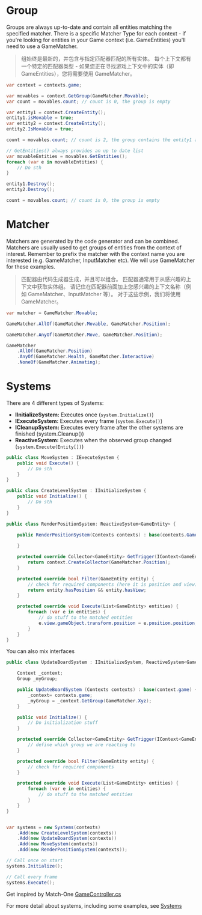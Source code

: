 # Group

Groups are always up-to-date and contain all entities matching the specified matcher. There is a specific Matcher Type for each context - if you're looking for entities in your Game context (i.e. GameEntities) you'll need to use a GameMatcher.

>组始终是最新的，并包含与指定匹配器匹配的所有实体。 每个上下文都有一个特定的匹配器类型 - 如果您正在寻找游戏上下文中的实体（即 GameEntities），您将需要使用 GameMatcher。

```csharp
var context = contexts.game;

var movables = context.GetGroup(GameMatcher.Movable);
var count = movables.count; // count is 0, the group is empty

var entity1 = context.CreateEntity();
entity1.isMovable = true;
var entity2 = context.CreateEntity();
entity2.IsMovable = true;

count = movables.count; // count is 2, the group contains the entity1 and entity2

// GetEntities() always provides an up to date list
var movableEntities = movables.GetEntities();
foreach (var e in movableEntities) {
    // Do sth
}

entity1.Destroy();
entity2.Destroy();

count = movables.count; // count is 0, the group is empty
```

# Matcher

Matchers are generated by the code generator and can be combined. Matchers are usually used to get groups of entities from the context of interest. Remember to prefix the matcher with the context name you are interested (e.g. GameMatcher, InputMatcher etc). We will use GameMatcher for these examples.

>匹配器由代码生成器生成，并且可以组合。 匹配器通常用于从感兴趣的上下文中获取实体组。 请记住在匹配器前面加上您感兴趣的上下文名称（例如 GameMatcher、InputMatcher 等）。 对于这些示例，我们将使用 GameMatcher。

```csharp
var matcher = GameMatcher.Movable;

GameMatcher.AllOf(GameMatcher.Movable, GameMatcher.Position);

GameMatcher.AnyOf(GameMatcher.Move, GameMatcher.Position);

GameMatcher
    .AllOf(GameMatcher.Position)
    .AnyOf(GameMatcher.Health, GameMatcher.Interactive)
    .NoneOf(GameMatcher.Animating);
```

# Systems

There are 4 different types of Systems:
- **IInitializeSystem:** Executes once (`system.Initialize()`)
- **IExecuteSystem:** Executes every frame (`system.Execute()`)
- **ICleanupSystem:** Executes every frame after the other systems are finished (system.Cleanup())
- **ReactiveSystem:** Executes when the observed group changed (`system.Execute(Entity[])`)

```csharp
public class MoveSystem : IExecuteSystem {
    public void Execute() {
        // Do sth
    }
}

public class CreateLevelSystem : IInitializeSystem {
    public void Initialize() {
        // Do sth
    }
}

public class RenderPositionSystem: ReactiveSystem<GameEntity> {

    public RenderPositionSystem(Contexts contexts) : base(contexts.Game) {
        
    }

    protected override Collector<GameEntity> GetTrigger(IContext<GameEntity> context) {
        return context.CreateCollector(GameMatcher.Position);
    }

    protected override bool Filter(GameEntity entity) {
        // check for required components (here it is position and view)
        return entity.hasPosition && entity.hasView;
    }

    protected override void Execute(List<GameEntity> entities) {
        foreach (var e in entities) {
            // do stuff to the matched entities
            e.view.gameObject.transform.position = e.position.position;
        }
    }
}
```

You can also mix interfaces

```csharp
public class UpdateBoardSystem : IInitializeSystem, ReactiveSystem<GameEntity> {

    Context _context;
    Group _myGroup;

    public UpdateBoardSystem (Contexts contexts) : base(context.game) {
        _context= contexts.game;
        _myGroup = _context.GetGroup(GameMatcher.Xyz);
    }

    public void Initialize() {
        // Do initialization stuff
    }

    protected override Collector<GameEntity> GetTrigger(IContext<GameEntity> context) {
        // define which group we are reacting to
    }

    protected override bool Filter(GameEntity entity) {
        // check for required components
    }

    protected override void Execute(List<GameEntity> entities) {
        foreach (var e in entities) {
            // do stuff to the matched entities
        }
    }
}
```


```csharp

var systems = new Systems(contexts)
    .Add(new CreateLevelSystem(contexts))
    .Add(new UpdateBoardSystem(contexts))
    .Add(new MoveSystem(contexts))
    .Add(new RenderPositionSystem(contexts));

// Call once on start
systems.Initialize();

// Call every frame
systems.Execute();
```

Get inspired by Match-One [GameController.cs](https://github.com/sschmid/Match-One/blob/master/Assets/Features/Game/GameController.cs)

For more detail about systems, including some examples, see [Systems](https://github.com/sschmid/Entitas-CSharp/wiki/Systems)